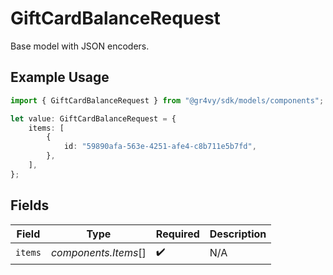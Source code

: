 # GiftCardBalanceRequest

Base model with JSON encoders.

## Example Usage

```typescript
import { GiftCardBalanceRequest } from "@gr4vy/sdk/models/components";

let value: GiftCardBalanceRequest = {
    items: [
        {
            id: "59890afa-563e-4251-afe4-c8b711e5b7fd",
        },
    ],
};
```

## Fields

| Field                | Type                 | Required             | Description          |
| -------------------- | -------------------- | -------------------- | -------------------- |
| `items`              | *components.Items*[] | :heavy_check_mark:   | N/A                  |